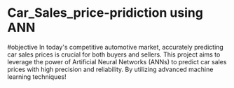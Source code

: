 # Car_Sales_price-pridiction using ANN
#objective
In today's competitive automotive market, accurately predicting car sales prices is crucial for both buyers and sellers. This project aims to leverage the power of Artificial Neural Networks (ANNs) to predict car sales prices with high precision and reliability. By utilizing advanced machine learning techniques!
